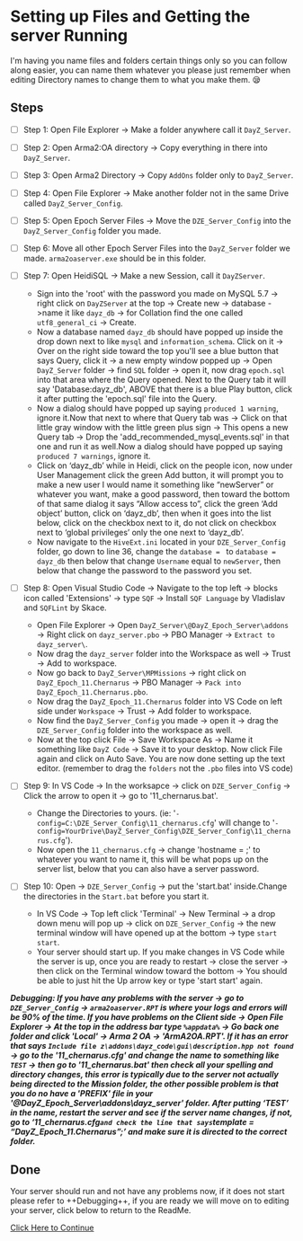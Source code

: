 # Setting up Files and Getting the server Running
I'm having you name files and folders certain things only so you can follow along easier, you can name them whatever you please just remember when editing Directory names to change them to what you make them. :sleepy:
## Steps
- [ ] Step 1: Open File Explorer -> Make a folder anywhere call it `DayZ_Server`.

- [ ] Step 2: Open Arma2:OA directory -> Copy everything in there into `DayZ_Server`. 
 
- [ ] Step 3: Open Arma2 Directory -> Copy `AddOns` folder only to `DayZ_Server`.
 
- [ ] Step 4: Open File Explorer -> Make another folder not in the same Drive called `DayZ_Server_Config`.
 
- [ ] Step 5: Open Epoch Server Files -> Move the `DZE_Server_Config` into the `DayZ_Server_Config` folder you made.
 
- [ ] Step 6: Move all other Epoch Server Files into the `DayZ_Server` folder we made. `arma2oaserver.exe` should be in this folder. 

- [ ] Step 7: Open HeidiSQL -> Make a new Session, call it `DayZServer`. 
  - Sign into the 'root' with the password you made on MySQL 5.7 -> right click on `DayZServer` at the top -> Create new -> database ->name it like `dayz_db` -> for Collation find the one called `utf8_general_ci` -> Create.
  - Now a database named `dayz_db` should have popped up inside the drop down next to like `mysql` and `information_schema`. Click on it -> Over on the right side toward the top you'll see a blue button that says Query, click it -> a new empty window popped up -> Open `DayZ_Server`  folder -> find `SQL` folder -> open it, now drag `epoch.sql` into that area where the Query opened. Next to the Query tab it will say 'Database:dayz_db', ABOVE that there is a blue Play button, click it after putting the 'epoch.sql' file into the Query.
  - Now a dialog should have popped up saying `produced 1 warning`, ignore it.Now that next to where that Query tab was -> Click on that little gray window with the little green plus sign -> This opens a new Query tab -> Drop the 'add_recommended_mysql_events.sql' in that one and run it as well.Now a dialog should have popped up saying `produced 7 warnings`, ignore it.
  - Click on ‘dayz_db’ while in Heidi, click on the people icon, now under User Management click the green Add button, it will prompt you to make a new user I would name it something like “newServer” or whatever you want, make a good password, then toward the bottom of that same dialog it says “Allow access to”, click the green ‘Add object’ button, click on ‘dayz_db’, then when it goes into the list below, click on the checkbox next to it, do not click on checkbox next to ‘global privileges’ only the one next to ‘dayz_db’.
  - Now navigate to the `HiveExt.ini` located in your `DZE_Server_Config` folder, go down to line 36, change the `database = ` to `database = dayz_db` then below that change `Username` equal to `newServer`, then below that change the password to the password you set. 

- [ ] Step 8: Open Visual Studio Code -> Navigate to the top left -> blocks icon called 'Extensions' -> type `SQF` -> Install `SQF Language` by Vladislav and `SQFLint` by Skace.
  - Open File Explorer -> Open `DayZ_Server\@DayZ_Epoch_Server\addons` -> Right click on `dayz_server.pbo` -> PBO Manager -> `Extract to dayz_server\`. 
  - Now drag the `dayz_server` folder into the Workspace as well -> Trust -> Add to workspace.
  - Now go back to `DayZ_Server\MPMissions` ->  right click on `DayZ_Epoch_11.Chernarus` -> PBO Manager -> `Pack into DayZ_Epoch_11.Chernarus.pbo`. 
  - Now drag the `DayZ_Epoch_11.Chernarus` folder into VS Code on left side under `Workspace` -> Trust -> Add folder to workspace.    
  - Now find the `DayZ_Server_Config` you made -> open it -> drag the `DZE_Server_Config` folder into the workspace as well. 
  - Now at the top click File -> Save Workspace As -> Name it something like `DayZ Code` -> Save it to your desktop. Now click File again and click on Auto Save. You are now done    setting up the text editor. (remember to drag the `folders` not the `.pbo` files into VS code)

- [ ] Step 9: In VS Code -> In the worksapce -> click on `DZE_Server_Config` -> Click the arrow to open it -> go to '11_chernarus.bat'. 
   - Change the Directories to yours. (ie: '`-config=C:\DZE_Server_Config\11_chernarus.cfg`' will change to '`-config=YourDrive\DayZ_Server_Config\DZE_Server_Config\11_chernarus.cfg`'). 
   - Now open the `11_chernarus.cfg` -> change 'hostname = ;' to whatever you want to name it, this will be what pops up on the server list, below that you can also have a server password.

- [ ] Step 10: Open -> `DZE_Server_Config` -> put the 'start.bat' inside.Change the directories in the `Start.bat` before you start it. 
  - In VS Code -> Top left click 'Terminal' -> New Terminal -> a drop down menu will pop up -> click on `DZE_Server_Config` -> the new terminal window will have opened up at the bottom -> type `start start`. 
  - Your server should start up. If you make changes in VS Code while the server is up, once you are ready to restart -> close the server -> then click on the Terminal window toward the bottom -> You should be able to just hit the Up arrow key or type 'start start' again.

***Debugging: If you have any problems with the server -> go to `DZE_Server_Config` -> `arma2oaserver.RPT` is where your logs and errors will be 90% of the time. If you have problems on the Client side -> Open File Explorer -> At the top in the address bar type `%appdata%` -> Go back one folder and click 'Local' -> Arma 2 OA -> 'ArmA2OA.RPT'.
If it has an error that  says `Include file z\addons\dayz_code\gui\description.hpp not found` -> go to the '11_chernarus.cfg' and change the name to something like `TEST` -> then go to '11_chernarus.bat' then check all your spelling and directory changes, this error is typically due to the server not actually being directed to the Mission folder, the other possible problem is that you do no have a '$PREFIX$' file in your '@DayZ_Epoch_Server\addons\dayz_server' folder. After putting ‘TEST’ in the name, restart the server and see if the server name changes, if not, go to ‘11_chernarus.cfg` and check the line that says `template = “DayZ_Epoch_11.Chernarus”;’ and make sure it is directed to the correct folder.***

## Done
Your server should run and not have any problems now, if it does not start please refer to ++Debugging++, if you are ready we will move on to editing your server, click below to return to the ReadMe.

[Click Here to Continue](../main/README.md)
